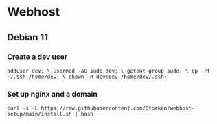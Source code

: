 # Webhost

## Debian 11

### Create a dev user
`adduser dev; \
usermod -aG sudo dev; \
getent group sudo; \
cp -rf ~/.ssh /home/dev; \
chown -R dev:dev /home/dev/.ssh;
`

### Set up nginx and a domain
`curl -s -L https://raw.githubusercontent.com/Storken/webhost-setup/main/install.sh | bash`

